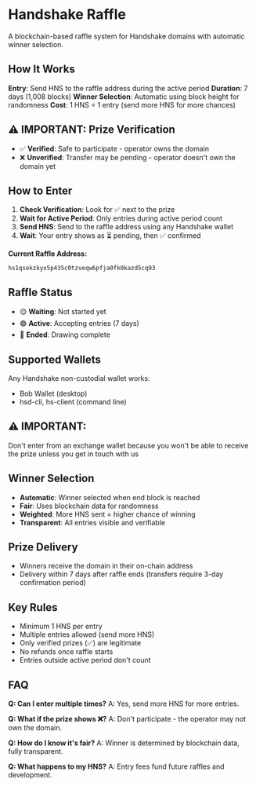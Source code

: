 # Handshake Raffle

A blockchain-based raffle system for Handshake domains with automatic winner selection.

## How It Works

**Entry**: Send HNS to the raffle address during the active period
**Duration**: 7 days (1,008 blocks)
**Winner Selection**: Automatic using block height for randomness
**Cost**: 1 HNS = 1 entry (send more HNS for more chances)

## ⚠️ IMPORTANT: Prize Verification

- ✅ **Verified**: Safe to participate - operator owns the domain
- ❌ **Unverified**: Transfer may be pending - operator doesn't own the domain yet

## How to Enter

1. **Check Verification**: Look for ✅ next to the prize
2. **Wait for Active Period**: Only entries during active period count
3. **Send HNS**: Send to the raffle address using any Handshake wallet
4. **Wait**: Your entry shows as ⏳ pending, then ✅ confirmed

**Current Raffle Address:**

```
hs1qsekzkyx5p435c0tzveqw6pfja0fk0kazd5cq93
```

## Raffle Status

- 🟡 **Waiting**: Not started yet
- 🟢 **Active**: Accepting entries (7 days)
- 🔴 **Ended**: Drawing complete

## Supported Wallets

Any Handshake non-custodial wallet works:

- Bob Wallet (desktop)
- hsd-cli, hs-client (command line)

## ⚠️ IMPORTANT:

Don't enter from an exchange wallet because you won't be able to receive the prize unless you get in touch with us

## Winner Selection

- **Automatic**: Winner selected when end block is reached
- **Fair**: Uses blockchain data for randomness
- **Weighted**: More HNS sent = higher chance of winning
- **Transparent**: All entries visible and verifiable

## Prize Delivery

- Winners receive the domain in their on-chain address
- Delivery within 7 days after raffle ends (transfers require 3-day confirmation period)

## Key Rules

- Minimum 1 HNS per entry
- Multiple entries allowed (send more HNS)
- Only verified prizes (✅) are legitimate
- No refunds once raffle starts
- Entries outside active period don't count

## FAQ

**Q: Can I enter multiple times?**
A: Yes, send more HNS for more entries.

**Q: What if the prize shows ❌?**
A: Don't participate - the operator may not own the domain.

**Q: How do I know it's fair?**
A: Winner is determined by blockchain data, fully transparent.

**Q: What happens to my HNS?**
A: Entry fees fund future raffles and development.
